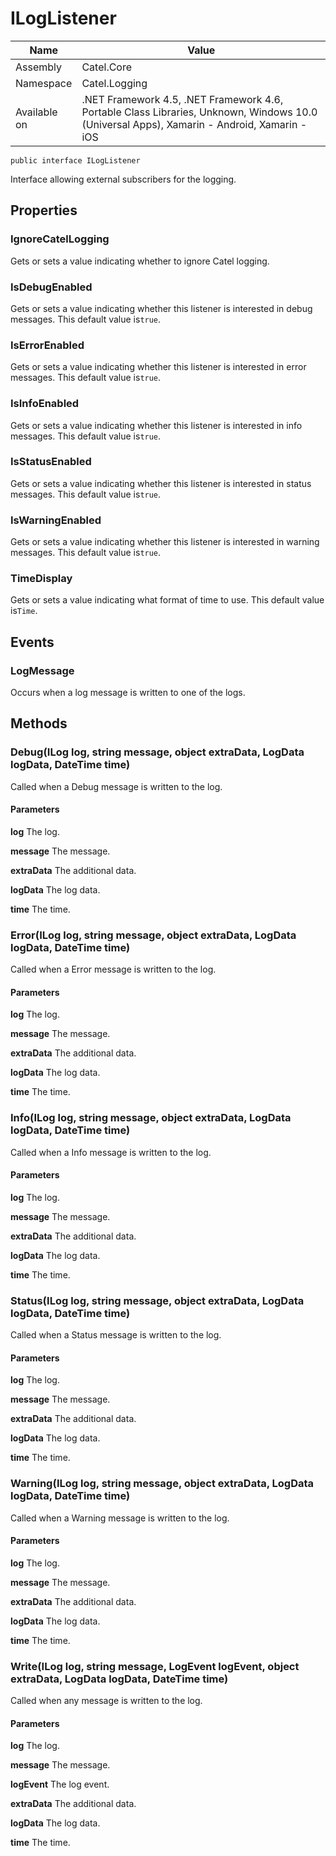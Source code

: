 

# ILogListener

Name|Value
---|---
Assembly|Catel.Core
Namespace|Catel.Logging
Available on|.NET Framework 4.5, .NET Framework 4.6, Portable Class Libraries, Unknown, Windows 10.0 (Universal Apps), Xamarin - Android, Xamarin - iOS

```
public interface ILogListener
```

Interface allowing external subscribers for the logging.



## Properties

### IgnoreCatelLogging

Gets or sets a value indicating whether to ignore Catel logging.



### IsDebugEnabled

Gets or sets a value indicating whether this listener is interested in debug messages. This default value is`true`.



### IsErrorEnabled

Gets or sets a value indicating whether this listener is interested in error messages. This default value is`true`.



### IsInfoEnabled

Gets or sets a value indicating whether this listener is interested in info messages. This default value is`true`.



### IsStatusEnabled

Gets or sets a value indicating whether this listener is interested in status messages. This default value is`true`.



### IsWarningEnabled

Gets or sets a value indicating whether this listener is interested in warning messages. This default value is`true`.



### TimeDisplay

Gets or sets a value indicating what format of time to use. This default value is`Time`.



## Events

### LogMessage

Occurs when a log message is written to one of the logs.



## Methods

### Debug(ILog log, string message, object extraData, LogData logData, DateTime time)

Called when a Debug message is written to the log.

#### Parameters

**log**
The log.

**message**
The message.

**extraData**
The additional data.

**logData**
The log data.

**time**
The time.



### Error(ILog log, string message, object extraData, LogData logData, DateTime time)

Called when a Error message is written to the log.

#### Parameters

**log**
The log.

**message**
The message.

**extraData**
The additional data.

**logData**
The log data.

**time**
The time.



### Info(ILog log, string message, object extraData, LogData logData, DateTime time)

Called when a Info message is written to the log.

#### Parameters

**log**
The log.

**message**
The message.

**extraData**
The additional data.

**logData**
The log data.

**time**
The time.



### Status(ILog log, string message, object extraData, LogData logData, DateTime time)

Called when a Status message is written to the log.

#### Parameters

**log**
The log.

**message**
The message.

**extraData**
The additional data.

**logData**
The log data.

**time**
The time.



### Warning(ILog log, string message, object extraData, LogData logData, DateTime time)

Called when a Warning message is written to the log.

#### Parameters

**log**
The log.

**message**
The message.

**extraData**
The additional data.

**logData**
The log data.

**time**
The time.



### Write(ILog log, string message, LogEvent logEvent, object extraData, LogData logData, DateTime time)

Called when any message is written to the log.

#### Parameters

**log**
The log.

**message**
The message.

**logEvent**
The log event.

**extraData**
The additional data.

**logData**
The log data.

**time**
The time.



